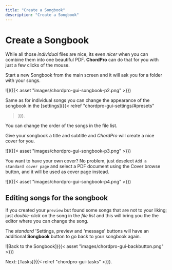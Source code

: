 ```yaml
---
title: "Create a Songbook"
description: "Create a Songbook"
---
```


# Create a Songbook

While all those *individual* files are nice, its even *nicer* when you
can combine them into one beautiful PDF. **ChordPro** can do that for
you with just a few clicks of the mouse.

Start a new Songbook from the main screen and it will ask you for a
folder with your songs.

![]({{< asset "images/chordpro-gui-songbook-p2.png" >}})

Same as for individual songs you can change the appearance of the
songbook in the [settings]({{< relref "chordpro-gui-settings/#presets"
>}}).

You can change the order of the songs in the file list.

Give your songbook a title and subtitle and *ChordPro* will create a
nice cover for you.

![]({{< asset "images/chordpro-gui-songbook-p3.png" >}})

You want to have your own cover? No problem, just deselect `Add a
standard cover page` and select a PDF document using the Cover browse
button, and it will be used as cover page instead.

![]({{< asset "images/chordpro-gui-songbook-p4.png" >}})

## Editing songs for the songbook

If you created your `preview` but found some songs that are not to
your liking; just *double-click* on the song in the *file list* and
this will bring you the the editor where you can change the song.

The *standard* 'Settings, preview and 'message' buttons will have an
additional **Songbook** button to go back to your songbook again.

![Back to the Songbook]({{< asset "images/chordpro-gui-backbutton.png" >}})

Next: [Tasks]({{< relref "chordpro-gui-tasks" >}}).
